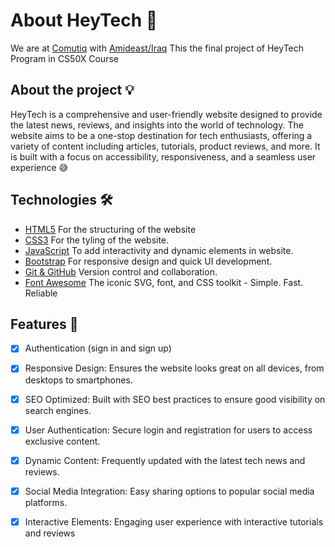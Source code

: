 # About HeyTech 🚀

We are at [Comutiq](https://www.linkedin.com/company/computiq/) with [Amideast/Iraq](https://www.linkedin.com/company/amideast-iraq/) This the final project of HeyTech Program
in CS50X Course

## About the project 💡

HeyTech is a comprehensive and user-friendly website designed to provide the latest news, reviews, and insights into the world of technology. The website aims to be a one-stop destination for tech enthusiasts, offering a variety of content including articles, tutorials, product reviews, and more. It is built with a focus on accessibility, responsiveness, and a seamless user experience 😅

## Technologies 🛠
- [HTML5](https://www.w3schools.com/html/) For the structuring of the website
- [CSS3](https://www.w3schools.com/css/) For the tyling of the website.
- [JavaScript](https://www.w3schools.com/js/) To add interactivity and dynamic elements in website.
- [Bootstrap](https://getbootstrap.com/) For responsive design and quick UI development.
- [Git & GitHub](https://www.git-scm.com/) Version control and collaboration.
- [Font Awesome](https://fontawesome.com/) The iconic SVG, font, and CSS toolkit - Simple. Fast. Reliable

## Features 📌
- [x] Authentication (sign in and sign up)
- [x] Responsive Design: Ensures the website looks great on all devices, from desktops to smartphones.
- [x] SEO Optimized: Built with SEO best practices to ensure good visibility on search engines.
- [x] User Authentication: Secure login and registration for users to access exclusive content.
- [x] Dynamic Content: Frequently updated with the latest tech news and reviews.
- [x] Social Media Integration: Easy sharing options to popular social media platforms.
- [x] Interactive Elements: Engaging user experience with interactive tutorials and reviews

 




